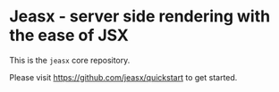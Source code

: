 # Jeasx - server side rendering with the ease of JSX

This is the `jeasx` core repository.

Please visit <https://github.com/jeasx/quickstart> to get started.
